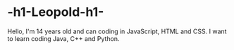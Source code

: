 # -h1-Leopold-h1-
Hello, I'm 14 years old and can coding in JavaScript, HTML and CSS. I want to learn coding Java, C++ and Python.

